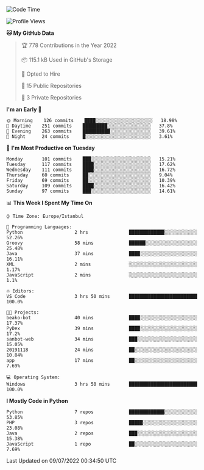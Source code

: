 <!--START_SECTION:waka-->
![Code Time](http://img.shields.io/badge/Code%20Time-0%20secs-blue)

![Profile Views](http://img.shields.io/badge/Profile%20Views-3-blue)

**🐱 My GitHub Data** 

> 🏆 778 Contributions in the Year 2022
 > 
> 📦 115.1 kB Used in GitHub's Storage 
 > 
> 💼 Opted to Hire
 > 
> 📜 15 Public Repositories 
 > 
> 🔑 3 Private Repositories  
 > 
**I'm an Early 🐤** 

```text
🌞 Morning    126 commits    ████░░░░░░░░░░░░░░░░░░░░░   18.98% 
🌆 Daytime    251 commits    █████████░░░░░░░░░░░░░░░░   37.8% 
🌃 Evening    263 commits    ██████████░░░░░░░░░░░░░░░   39.61% 
🌙 Night      24 commits     █░░░░░░░░░░░░░░░░░░░░░░░░   3.61%

```
📅 **I'm Most Productive on Tuesday** 

```text
Monday       101 commits    ███░░░░░░░░░░░░░░░░░░░░░░   15.21% 
Tuesday      117 commits    ████░░░░░░░░░░░░░░░░░░░░░   17.62% 
Wednesday    111 commits    ████░░░░░░░░░░░░░░░░░░░░░   16.72% 
Thursday     60 commits     ██░░░░░░░░░░░░░░░░░░░░░░░   9.04% 
Friday       69 commits     ██░░░░░░░░░░░░░░░░░░░░░░░   10.39% 
Saturday     109 commits    ████░░░░░░░░░░░░░░░░░░░░░   16.42% 
Sunday       97 commits     ███░░░░░░░░░░░░░░░░░░░░░░   14.61%

```


📊 **This Week I Spent My Time On** 

```text
⌚︎ Time Zone: Europe/Istanbul

💬 Programming Languages: 
Python                   2 hrs               █████████████░░░░░░░░░░░░   52.26% 
Groovy                   58 mins             ██████░░░░░░░░░░░░░░░░░░░   25.48% 
Java                     37 mins             ████░░░░░░░░░░░░░░░░░░░░░   16.11% 
XML                      2 mins              ░░░░░░░░░░░░░░░░░░░░░░░░░   1.17% 
JavaScript               2 mins              ░░░░░░░░░░░░░░░░░░░░░░░░░   1.1%

🔥 Editors: 
VS Code                  3 hrs 50 mins       █████████████████████████   100.0%

🐱‍💻 Projects: 
beako-bot                40 mins             ████░░░░░░░░░░░░░░░░░░░░░   17.37% 
PyDex                    39 mins             ████░░░░░░░░░░░░░░░░░░░░░   17.2% 
sanbot-web               34 mins             ███░░░░░░░░░░░░░░░░░░░░░░   15.05% 
20191118                 24 mins             ██░░░░░░░░░░░░░░░░░░░░░░░   10.84% 
app                      17 mins             ██░░░░░░░░░░░░░░░░░░░░░░░   7.69%

💻 Operating System: 
Windows                  3 hrs 50 mins       █████████████████████████   100.0%

```

**I Mostly Code in Python** 

```text
Python                   7 repos             █████████████░░░░░░░░░░░░   53.85% 
PHP                      3 repos             █████░░░░░░░░░░░░░░░░░░░░   23.08% 
Java                     2 repos             ███░░░░░░░░░░░░░░░░░░░░░░   15.38% 
JavaScript               1 repo              ██░░░░░░░░░░░░░░░░░░░░░░░   7.69%

```



 Last Updated on 09/07/2022 00:34:50 UTC
<!--END_SECTION:waka-->

<!--
**3nws/3nws** is a ✨ _special_ ✨ repository because its `README.md` (this file) appears on your GitHub profile.

Here are some ideas to get you started:

- 🔭 I’m currently working on ...
- 🌱 I’m currently learning ...
- 👯 I’m looking to collaborate on ...
- 🤔 I’m looking for help with ...
- 💬 Ask me about ...
- 📫 How to reach me: ...
- 😄 Pronouns: ...
- ⚡ Fun fact: ...
-->
